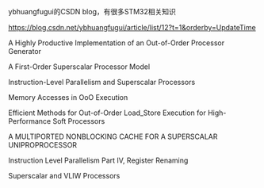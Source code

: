 ybhuangfugui的CSDN blog，有很多STM32相关知识

https://blog.csdn.net/ybhuangfugui/article/list/12?t=1&orderby=UpdateTime


A Highly Productive Implementation of an Out-of-Order Processor Generator

A First-Order Superscalar Processor Model

Instruction-Level Parallelism and Superscalar Processors

Memory Accesses in OoO Execution

Efficient Methods for Out-of-Order Load_Store Execution for High-Performance Soft Processors

A MULTIPORTED NONBLOCKING CACHE FOR A SUPERSCALAR UNIPROPROCESSOR

Instruction Level Parallelism Part IV, Register Renaming

Superscalar and VLIW Processors
